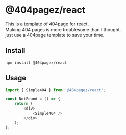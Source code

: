 # @404pagez/react

This is a template of 404page for react.  
Making 404 pages is more troublesome than I thought.  
just use a 404page template to save your time.  

## Install

```
npm install @404pagez/react
```

## Usage

```javascript
import { Simple404 } from '@404pagez/react';

const NotFound = () => {
    return (
        <div>
            <Simple404 />
        </div>
    );
};
```